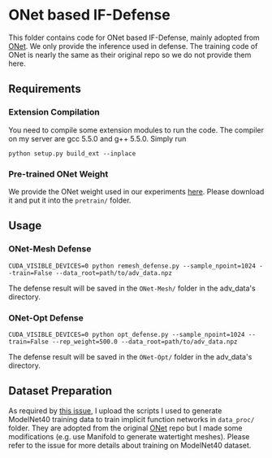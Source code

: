 # ONet based IF-Defense

This folder contains code for ONet based IF-Defense, mainly adopted from [ONet](https://github.com/autonomousvision/occupancy_networks). We only provide the inference used in defense. The training code of ONet is nearly the same as their original repo so we do not provide them here.

## Requirements

### Extension Compilation

You need to compile some extension modules to run the code. The compiler on my server are gcc 5.5.0 and g++ 5.5.0. Simply run

```shell
python setup.py build_ext --inplace
```

### Pre-trained ONet Weight

We provide the ONet weight used in our experiments [here](https://drive.google.com/file/d/1GnSisZGcN_G38YzauWiYDLN3_gZq03hi/view?usp=sharing). Please download it and put it into the ```pretrain/``` folder.

## Usage

### ONet-Mesh Defense

```shell
CUDA_VISIBLE_DEVICES=0 python remesh_defense.py --sample_npoint=1024 --train=False --data_root=path/to/adv_data.npz
```

The defense result will be saved in the ```ONet-Mesh/``` folder in the adv_data's directory.

### ONet-Opt Defense

```shell
CUDA_VISIBLE_DEVICES=0 python opt_defense.py --sample_npoint=1024 --train=False --rep_weight=500.0 --data_root=path/to/adv_data.npz
```

The defense result will be saved in the ```ONet-Opt/``` folder in the adv_data's directory.

## Dataset Preparation

As required by [this issue](https://github.com/Wuziyi616/IF-Defense/issues/2), I upload the scripts I used to generate ModelNet40 training data to train implicit function networks in ```data_proc/``` folder. They are adopted from the original [ONet](https://github.com/autonomousvision/occupancy_networks#building-the-dataset) repo but I made some modifications (e.g. use Manifold to generate watertight meshes). Please refer to the issue for more details about training on ModelNet40 dataset.



